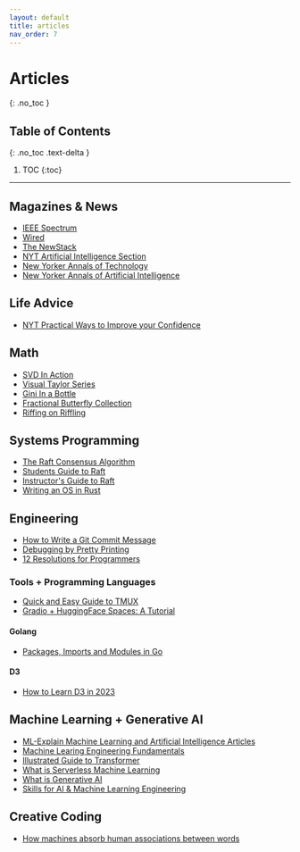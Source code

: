 ```yaml
---
layout: default 
title: articles
nav_order: 7
---
```


# Articles
{: .no_toc }

## Table of Contents
{: .no_toc .text-delta }

1. TOC
{:toc}

---
## Magazines & News
* [IEEE Spectrum](https://spectrum.ieee.org/)
* [Wired](https://www.wired.com/)
* [The NewStack](https://thenewstack.io/)
* [NYT Artificial Intelligence Section](https://www.nytimes.com/spotlight/artificial-intelligence)
* [New Yorker Annals of Technology](https://www.newyorker.com/tech/annals-of-technology)
* [New Yorker Annals of Artificial Intelligence](https://www.newyorker.com/science/annals-of-artificial-intelligence)

## Life Advice 
* [NYT Practical Ways to Improve your Confidence](https://www.nytimes.com/2019/06/03/smarter-living/how-to-improve-self-confidence.html)

## Math 
* [SVD In Action](https://www.bewitched.com/demo/svd/)
* [Visual Taylor Series](https://www.bewitched.com/demo/taylor/taylor.html)
* [Gini In a Bottle](https://www.bewitched.com/demo/gini/)
* [Fractional Butterfly Collection](https://www.bewitched.com/demo/fractions/)
* [Riffing on Riffling](https://www.bewitched.com/demo/shuffle/)

## Systems Programming 
* [The Raft Consensus Algorithm](https://raft.github.io/)
* [Students Guide to Raft](https://thesquareplanet.com/blog/students-guide-to-raft/)
* [Instructor's Guide to Raft](https://thesquareplanet.com/blog/instructors-guide-to-raft/)
* [Writing an OS in Rust](https://os.phil-opp.com/)

## Engineering 
* [How to Write a Git Commit Message](https://cbea.ms/git-commit/)
* [Debugging by Pretty Printing](https://blog.josejg.com/debugging-pretty/)
* [12 Resolutions for Programmers](https://matt.might.net/articles/programmers-resolutions/)
### Tools + Programming Languages 
* [Quick and Easy Guide to TMUX](https://hamvocke.com/blog/a-quick-and-easy-guide-to-tmux/)
* [Gradio + HuggingFace Spaces: A Tutorial](<https://www.tanishq.ai/blog/posts/2021-11-16-gradio-huggingface.html>)
#### Golang
* [Packages, Imports and Modules in Go](https://www.alexedwards.net/blog/an-introduction-to-packages-imports-and-modules)
#### D3
* [How to Learn D3 in 2023](https://connorrothschild.github.io/v4/viz)

## Machine Learning + Generative AI 
* [ML-Explain Machine Learning and Artificial Intelligence Articles](https://mlu-explain.github.io/)
* [Machine Learing Engineering Fundamentals](https://huyenchip.com/mlops/#ml_engineering_fundamentals)
* [Illustrated Guide to Transformer](https://jalammar.github.io/illustrated-transformer/)
* [What is Serverless Machine Learning](https://www.serverless-ml.org/blog/what-is-serverless-machine-learning)
* [What is Generative AI](https://spectrum.ieee.org/woebot)
* [Skills for AI & Machine Learning Engineering](https://spectrum.ieee.org/your-next-great-ai-engineer)

## Creative Coding
* [How machines absorb human associations between words](https://artsandculture.google.com/story/xgVxw84BWGgnLg?hl=en)